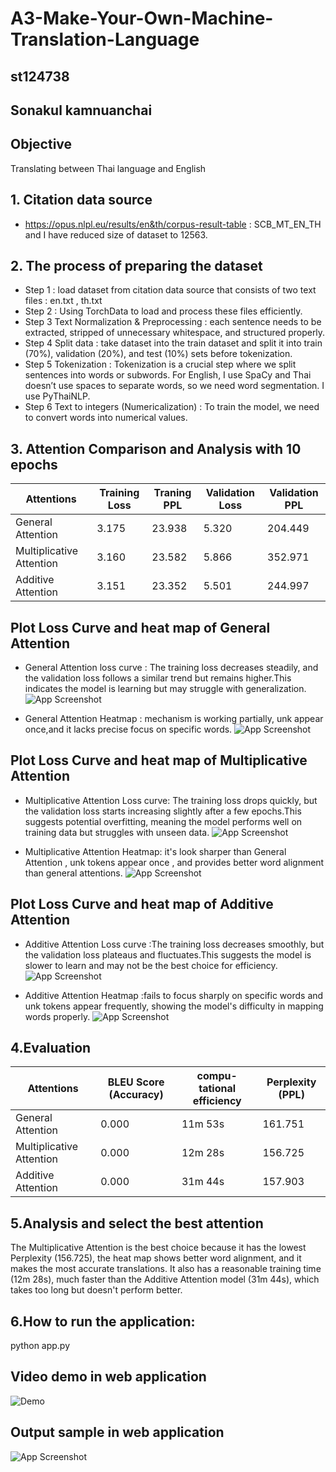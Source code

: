 # A3-Make-Your-Own-Machine-Translation-Language
## st124738
## Sonakul kamnuanchai
## Objective
Translating between Thai language and English

## 1. Citation data source
- https://opus.nlpl.eu/results/en&th/corpus-result-table : SCB_MT_EN_TH and I have reduced size of dataset to 12563.

## 2. The process of preparing the dataset
- Step 1 : load dataset from citation data source that consists of two text files : en.txt , th.txt
- Step 2 : Using TorchData to load and process these files efficiently.
- Step 3 Text Normalization & Preprocessing : each sentence needs to be extracted, stripped of unnecessary whitespace, and structured properly.
- Step 4 Split data : take dataset into the train dataset and split it into train (70%), validation (20%), and test (10%) sets before tokenization.
- Step 5 Tokenization : Tokenization is a crucial step where we split sentences into words or subwords. For English, I use SpaCy and Thai doesn’t use spaces to separate words, so we need word segmentation. I use PyThaiNLP.
- Step 6 Text to integers (Numericalization) : To train the model, we need to convert words into numerical values.

## 3. Attention Comparison and Analysis with 10 epochs

| Attentions | Training Loss | Traning PPL | Validation Loss | Validation PPL |
|-------------------|-------------|---------------|---------------|--------------------|
| General Attention          | 3.175     | 23.938       | 5.320     | 204.449            |
| Multiplicative Attention    | 3.160     | 23.582       | 5.866       | 352.971            |
| Additive Attention             | 3.151     | 23.352       | 5.501      | 244.997            |

## Plot Loss Curve and heat map of General Attention
- General Attention loss curve : The training loss decreases steadily, and the validation loss follows a similar trend but remains higher.This indicates the model is learning but may struggle with generalization.
![App Screenshot](assets/plot-gen.jpg)

- General Attention Heatmap : mechanism is working partially, unk appear once,and it lacks precise focus on specific words.
![App Screenshot](assets/heat-gen.jpg)


## Plot Loss Curve and heat map of Multiplicative Attention
- Multiplicative Attention Loss curve: The training loss drops quickly, but the validation loss starts increasing slightly after a few epochs.This suggests potential overfitting, meaning the model performs well on training data but struggles with unseen data.
![App Screenshot](assets/plot-multi.jpg)

- Multiplicative Attention Heatmap: it's look sharper than General Attention , unk tokens appear once , and provides better word alignment than general attentions.
![App Screenshot](assets/heat-multi.jpg)


## Plot Loss Curve and heat map of Additive Attention
- Additive Attention Loss curve :The training loss decreases smoothly, but the validation loss plateaus and fluctuates.This suggests the model is slower to learn and may not be the best choice for efficiency.
![App Screenshot](assets/plot-add.jpg)

- Additive Attention Heatmap :fails to focus sharply on specific words and unk tokens appear frequently, showing the model's difficulty in mapping words properly.
![App Screenshot](assets/heat-add.jpg)


## 4.Evaluation
| Attentions | BLEU Score (Accuracy) | compu-tational efficiency | Perplexity (PPL) |
|-------------------|-------------|---------------|---------------|
| General Attention          | 0.000     | 11m 53s       | 161.751     |
| Multiplicative Attention    | 0.000     | 12m 28s       | 156.725       |
| Additive Attention             | 0.000     | 31m 44s       | 157.903      |

## 5.Analysis and select the best attention

The Multiplicative Attention is the best choice because it has the lowest Perplexity (156.725), the heat map shows better word alignment, and it makes the most accurate translations. It also has a reasonable training time (12m 28s), much faster than the Additive Attention model (31m 44s), which takes too long but doesn't perform better.

## 6.How to run the application:
python app.py

## Video demo in web application
![Demo](assets/demo-a3.gif)

## Output sample in web application
![App Screenshot](assets/a3-result.jpg)
